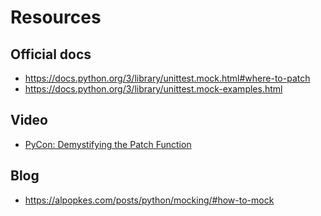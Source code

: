# Resources

## Official docs

- https://docs.python.org/3/library/unittest.mock.html#where-to-patch
- https://docs.python.org/3/library/unittest.mock-examples.html

## Video

- [PyCon: Demystifying the Patch Function](https://youtu.be/ww1UsGZV8fQ)

## Blog
- https://alpopkes.com/posts/python/mocking/#how-to-mock
